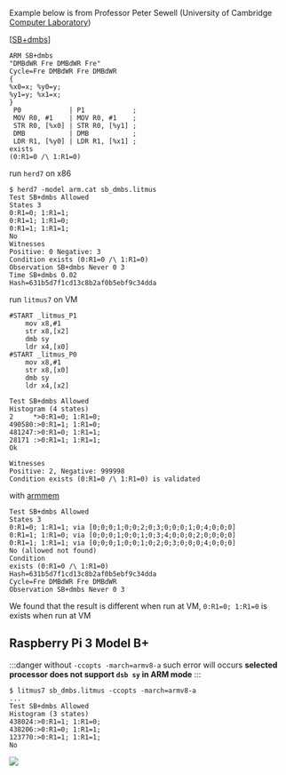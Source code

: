 
Example below is from Professor Peter Sewell (University of Cambridge [Computer Laboratory](http://www.cl.cam.ac.uk/))

[[SB+dmbs](https://www.cl.cam.ac.uk/~pes20/arm-supplemental/arm040.html#tst@SB+dmbs)]
```shell
ARM SB+dmbs
"DMBdWR Fre DMBdWR Fre"
Cycle=Fre DMBdWR Fre DMBdWR
{
%x0=x; %y0=y;
%y1=y; %x1=x;
}
 P0            | P1            ;
 MOV R0, #1    | MOV R0, #1    ;
 STR R0, [%x0] | STR R0, [%y1] ;
 DMB           | DMB           ;
 LDR R1, [%y0] | LDR R1, [%x1] ;
exists
(0:R1=0 /\ 1:R1=0)
```

run `herd7` on x86
```shell
$ herd7 -model arm.cat sb_dmbs.litmus 
Test SB+dmbs Allowed
States 3
0:R1=0; 1:R1=1;
0:R1=1; 1:R1=0;
0:R1=1; 1:R1=1;
No
Witnesses
Positive: 0 Negative: 3
Condition exists (0:R1=0 /\ 1:R1=0)
Observation SB+dmbs Never 0 3
Time SB+dmbs 0.02
Hash=631b5d7f1cd13c8b2af0b5ebf9c34dda
```

run `litmus7` on VM
```shell
#START _litmus_P1
	mov x8,#1
	str x8,[x2]
	dmb sy
	ldr x4,[x0]
#START _litmus_P0
	mov x8,#1
	str x8,[x0]
	dmb sy
	ldr x4,[x2]

Test SB+dmbs Allowed
Histogram (4 states)
2     *>0:R1=0; 1:R1=0;
490580:>0:R1=1; 1:R1=0;
481247:>0:R1=0; 1:R1=1;
28171 :>0:R1=1; 1:R1=1;
Ok

Witnesses
Positive: 2, Negative: 999998
Condition exists (0:R1=0 /\ 1:R1=0) is validated
```

with [armmem](https://www.cl.cam.ac.uk/~pes20/ppcmem/index.html#ARM-SB+dmbs)
```shell
Test SB+dmbs Allowed
States 3
0:R1=0; 1:R1=1; via [0;0;0;1;0;0;2;0;3;0;0;0;1;0;4;0;0;0]
0:R1=1; 1:R1=0; via [0;0;0;1;0;0;1;0;3;4;0;0;0;2;0;0;0;0]
0:R1=1; 1:R1=1; via [0;0;0;1;0;0;1;0;2;0;3;0;0;0;4;0;0;0]
No (allowed not found)
Condition
exists (0:R1=0 /\ 1:R1=0)
Hash=631b5d7f1cd13c8b2af0b5ebf9c34dda
Cycle=Fre DMBdWR Fre DMBdWR
Observation SB+dmbs Never 0 3
```

We found that the result is different when run at VM, 
`0:R1=0; 1:R1=0` is exists when run at VM

## Raspberry Pi 3 Model B+

:::danger
without `-ccopts -march=armv8-a` such error will occurs **selected processor does not support `dsb sy` in ARM mode**
:::

```shell
$ litmus7 sb_dmbs.litmus -ccopts -march=armv8-a
...
Test SB+dmbs Allowed
Histogram (3 states)
438024:>0:R1=1; 1:R1=0;
438206:>0:R1=0; 1:R1=1;
123770:>0:R1=1; 1:R1=1;
No
```
![](https://i.imgur.com/Q2ncTZx.png)


